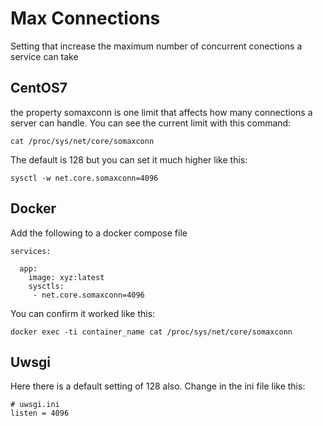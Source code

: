 # Max Connections

Setting that increase the maximum number of concurrent conections a service can take

## CentOS7

the property somaxconn is one limit that affects how many connections a server can handle. You can see the current limit with this command:

    cat /proc/sys/net/core/somaxconn

The default is 128 but you can set it much higher like this:

    sysctl -w net.core.somaxconn=4096

## Docker

Add the following to a docker compose file

    services:

      app:
        image: xyz:latest
        sysctls:
         - net.core.somaxconn=4096

You can confirm it worked like this:

    docker exec -ti container_name cat /proc/sys/net/core/somaxconn

## Uwsgi

Here there is a default setting of 128 also. Change in the ini file like this:

    # uwsgi.ini
    listen = 4096
